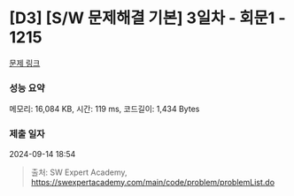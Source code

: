 # [D3] [S/W 문제해결 기본] 3일차 - 회문1 - 1215 

[문제 링크](https://swexpertacademy.com/main/code/problem/problemDetail.do?contestProbId=AV14QpAaAAwCFAYi) 

### 성능 요약

메모리: 16,084 KB, 시간: 119 ms, 코드길이: 1,434 Bytes

### 제출 일자

2024-09-14 18:54



> 출처: SW Expert Academy, https://swexpertacademy.com/main/code/problem/problemList.do
